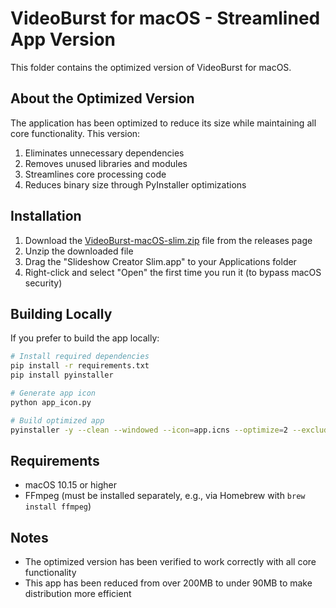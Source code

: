 # VideoBurst for macOS - Streamlined App Version

This folder contains the optimized version of VideoBurst for macOS.

## About the Optimized Version

The application has been optimized to reduce its size while maintaining all core functionality. This version:

1. Eliminates unnecessary dependencies
2. Removes unused libraries and modules
3. Streamlines core processing code
4. Reduces binary size through PyInstaller optimizations

## Installation

1. Download the [VideoBurst-macOS-slim.zip](https://github.com/rowanmorkner/videoburst/releases/latest) file from the releases page
2. Unzip the downloaded file
3. Drag the "Slideshow Creator Slim.app" to your Applications folder
4. Right-click and select "Open" the first time you run it (to bypass macOS security)

## Building Locally

If you prefer to build the app locally:

```bash
# Install required dependencies
pip install -r requirements.txt
pip install pyinstaller

# Generate app icon 
python app_icon.py

# Build optimized app
pyinstaller -y --clean --windowed --icon=app.icns --optimize=2 --exclude-module=pandas --exclude-module=matplotlib --exclude-module=IPython --exclude-module=zmq --exclude-module=scipy --exclude-module=notebook --exclude-module=lxml --name="Slideshow Creator Slim" slideshow_app_slim.py
```

## Requirements

- macOS 10.15 or higher
- FFmpeg (must be installed separately, e.g., via Homebrew with `brew install ffmpeg`)

## Notes

- The optimized version has been verified to work correctly with all core functionality
- This app has been reduced from over 200MB to under 90MB to make distribution more efficient